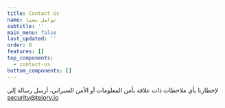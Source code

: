 ```yaml
---
title: Contact Us
name: تواصل معنا
subtitle: ''
main_menu: false
last_updated: ''
order: 0
features: []
top_components:
  - contact-us
bottom_components: []
---
```

لإخطارنا بأي ملاحظات ذات علاقة بأمن المعلومات أو الأمن السبراني، أرسل رسالة إلى security@tejory.io
